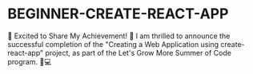 # BEGINNER-CREATE-REACT-APP
🚀 Excited to Share My Achievement! 🚀  I am thrilled to announce the successful completion of the "Creating a Web Application using create-react-app" project, as part of the Let's Grow More Summer of Code program. 🌱💻
